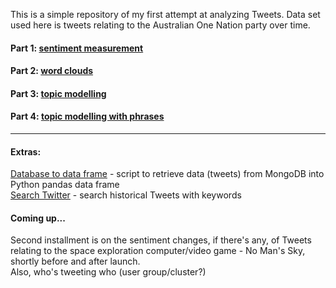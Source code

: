This is a simple repository of my first attempt at analyzing Tweets. Data set used here is tweets relating to the Australian One Nation party over time.   

#### Part 1: [sentiment measurement](http://htmlpreview.github.io/?https://github.com/n-lo/Tweets_analysis_tryout/blob/master/docs/onp_01_sentiment_afinn.html)
#### Part 2: [word clouds](http://htmlpreview.github.io/?https://github.com/n-lo/Tweets_analysis_tryout/blob/master/docs/onp_02_wc.html)
#### Part 3: [topic modelling](http://htmlpreview.github.io/?https://github.com/n-lo/Tweets_analysis_tryout/blob/master/docs/onp_03_topic_modelling.html)
#### Part 4: [topic modelling with phrases](http://htmlpreview.github.io/?https://github.com/n-lo/Tweets_analysis_tryout/blob/master/docs/onp_04_topic_modelling_phrases.html)
***
#### Extras:
[Database to data frame](https://github.com/n-lo/Tweets_analysis_tryout/blob/master/db2df.ipynb) - script to retrieve data (tweets) from MongoDB into Python pandas data frame  
[Search Twitter](https://github.com/n-lo/Tweets_analysis_tryout/blob/master/twitter_search_json_file.py) - search historical Tweets with keywords

#### Coming up...  
Second installment is on the sentiment changes, if there's any, of Tweets relating to the space exploration computer/video game - No Man's Sky, shortly before and after launch.  
Also, who's tweeting who (user group/cluster?)
